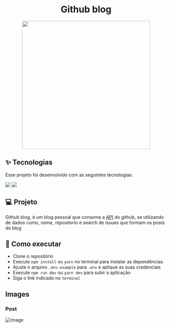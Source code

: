 <h1 align="center">Github blog</h1>

<div width=100% display="flex" align="center">
    <img src="https://user-images.githubusercontent.com/86138985/198040769-6ad63a3d-1b98-41b2-983e-8f5d491552d4.png" height=400/>
</div>


## ✨ Tecnologias

Esse projeto foi desenvolvido com as seguintes tecnologias:

[<img src="https://img.shields.io/badge/TypeScript-007ACC?style=for-the-badge&logo=typescript&logoColor=white">](https://www.typescriptlang.org/)
[<img src="https://img.shields.io/badge/React-20232A?style=for-the-badge&logo=react&logoColor=61DAFB">](https://pt-br.reactjs.org)



## 💻 Projeto

Github blog, é um blog pessoal que consome a <a href="https://aws.amazon.com/pt/what-is/api/" target="_blank">API</a> do github, se utilizando de dados como, nome, repositorio e search de issues que formam os posts do blog

## 🚀 Como executar

- Clone o repositório
- Execute `npm install` ou `yarn` no terminal para instalar as dependências
- Ajuste o arquivo `.env.example` para `.env` e aplique as suas credenciais 
- Execute `npm run dev` ou `yarn dev` para subir a aplicação
- Siga o link indicado no `terminal`

## Images

### Post

![image](https://user-images.githubusercontent.com/86138985/198043728-a521fab6-68f1-46a6-9b36-992f1e02f4b3.png)
